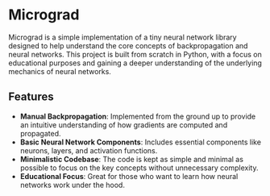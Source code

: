 
# Micrograd

Micrograd is a simple implementation of a tiny neural network library designed to help understand the core concepts of backpropagation and neural networks. This project is built from scratch in Python, with a focus on educational purposes and gaining a deeper understanding of the underlying mechanics of neural networks.

## Features

- **Manual Backpropagation**: Implemented from the ground up to provide an intuitive understanding of how gradients are computed and propagated.
- **Basic Neural Network Components**: Includes essential components like neurons, layers, and activation functions.
- **Minimalistic Codebase**: The code is kept as simple and minimal as possible to focus on the key concepts without unnecessary complexity.
- **Educational Focus**: Great for those who want to learn how neural networks work under the hood.
